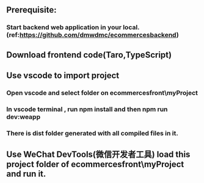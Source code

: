 ## Prerequisite:
### Start backend web application in your local.(ref:https://github.com/dmwdmc/ecommercesbackend)

## Download frontend code(Taro,TypeScript)

## Use vscode to import project
### Open vscode and select folder on ecommercesfront\myProject
### In vscode terminal , run npm install and then npm run dev:weapp
### There is dist folder generated with all compiled files in it.

## Use WeChat DevTools(微信开发者工具) load this project folder of ecommercesfront\myProject and run it.